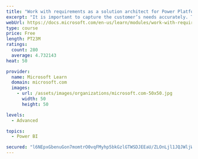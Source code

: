 ```yaml
---
title: "Work with requirements as a solution architect for Power Platform and Dynamics 365"
excerpt: "It is important to capture the customer’s needs accurately. This module explains how to capture requirements and identify functional and non-functional items."
webUrl: https://docs.microsoft.com/en-us/learn/modules/work-with-requirements/
type: course
price: Free
length: PT23M
ratings:
  count: 280
  average: 4.732143
heat: 50

provider:
  name: Microsoft Learn
  domain: microsoft.com
  images:
    - url: /assets/images/organizations/microsoft.com-50x50.jpg
      width: 50
      height: 50

levels:
  - Advanced

topics:
  - Power BI

secured: "l6NEpxGbenuGon7momtrO0vqFMyhp5bkGzlGTWSDJEEaU/ZLOnLjl1JQJWljWntoEVnym6kT2EcnS1X8/PDxsbEaNfIet3DXnlNMTqqqr+S89G9YSC9yUpcuNS3QPJ36DPDGOMUkOPGtox0XmruqTmJYU8QhMPoEth2BuOj9amYCudIyHgDRlFypSYbY1CmoY59S1Guhe9qsflDPyxSCFMVETqVS9orezbLPNh3jTGjR35RbSEu5oyWdIKUwtJlXzTRgVO/IcqppypvRf6JT3rbp9eSRr1OCdkryl2/Vap8ZHmNvYg+OL8qrkTaKr9jB9uDnnnP1y0MlfJLJv5nnoJ4r7PCy1CZzQeYMt+/D7jCalcqUBvqnIKD+ulo+85EhwMm+AVWoVKdZU+zue/jbO+Aqu637idZfiB0v8c8taHM=;eK5leZw9GsZmSXXi8PHIXg=="
---
```


